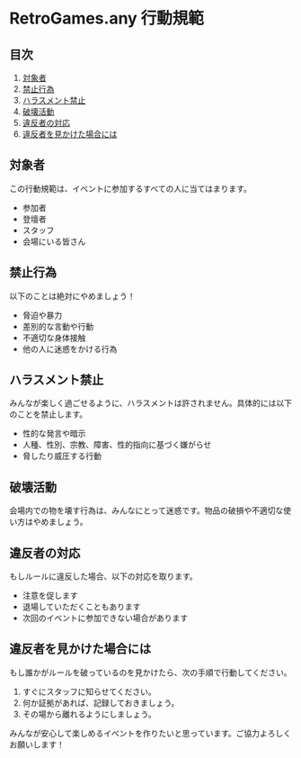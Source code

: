 # RetroGames.any 行動規範

## 目次
1. [対象者](#対象者)
2. [禁止行為](#禁止行為)
3. [ハラスメント禁止](#ハラスメント禁止)
4. [破壊活動](#破壊活動)
5. [違反者の対応](#違反者の対応)
6. [違反者を見かけた場合には](#違反者を見かけた場合には)

## 対象者
この行動規範は、イベントに参加するすべての人に当てはまります。
- 参加者
- 登壇者
- スタッフ
- 会場にいる皆さん

## 禁止行為
以下のことは絶対にやめましょう！
- 脅迫や暴力
- 差別的な言動や行動
- 不適切な身体接触
- 他の人に迷惑をかける行為

## ハラスメント禁止
みんなが楽しく過ごせるように、ハラスメントは許されません。具体的には以下のことを禁止します。
- 性的な発言や暗示
- 人種、性別、宗教、障害、性的指向に基づく嫌がらせ
- 脅したり威圧する行動

## 破壊活動
会場内での物を壊す行為は、みんなにとって迷惑です。物品の破損や不適切な使い方はやめましょう。

## 違反者の対応
もしルールに違反した場合、以下の対応を取ります。
- 注意を促します
- 退場していただくこともあります
- 次回のイベントに参加できない場合があります

## 違反者を見かけた場合には
もし誰かがルールを破っているのを見かけたら、次の手順で行動してください。
1. すぐにスタッフに知らせてください。
2. 何か証拠があれば、記録しておきましょう。
3. その場から離れるようにしましょう。

みんなが安心して楽しめるイベントを作りたいと思っています。ご協力よろしくお願いします！
